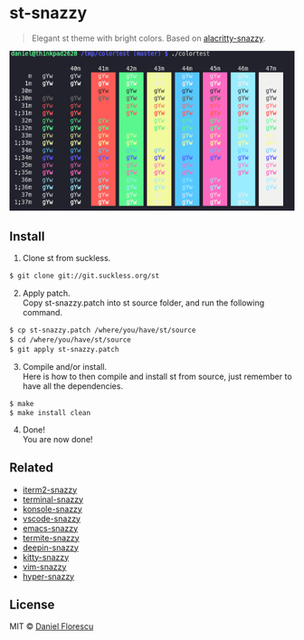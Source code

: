 # st-snazzy

> Elegant st theme with bright colors. Based on [alacritty-snazzy](https://github.com/alebelcor/alacritty-snazzy).

![screenshot of terminal](screenshot.png)

## Install
1. Clone st from suckless. <br/>
```sh
$ git clone git://git.suckless.org/st
```
2. Apply patch. <br/>
Copy st-snazzy.patch into st source folder, and run the following command.
```sh
$ cp st-snazzy.patch /where/you/have/st/source
$ cd /where/you/have/st/source
$ git apply st-snazzy.patch
```
3. Compile and/or install. <br/>
Here is how to then compile and install st from source, just remember to have all the dependencies.
```
$ make
$ make install clean
```
4. Done! <br/>
You are now done!

## Related
- [iterm2-snazzy](https://github.com/sindresorhus/iterm2-snazzy)
- [terminal-snazzy](https://github.com/sindresorhus/terminal-snazzy)
- [konsole-snazzy](https://github.com/miedzinski/konsole-snazzy)
- [vscode-snazzy](https://github.com/Tyriar/vscode-snazzy)
- [emacs-snazzy](https://github.com/weijiangan/emacs-snazzy)
- [termite-snazzy](https://github.com/kbobrowski/termite-snazzy)
- [deepin-snazzy](https://github.com/xxczaki/deepin-snazzy)
- [kitty-snazzy](https://github.com/connorholyday/kitty-snazzy)
- [vim-snazzy](https://github.com/connorholyday/vim-snazzy)
- [hyper-snazzy](https://github.com/sindresorhus/hyper-snazzy)

## License
MIT © [Daniel Florescu](190405.xyz)

